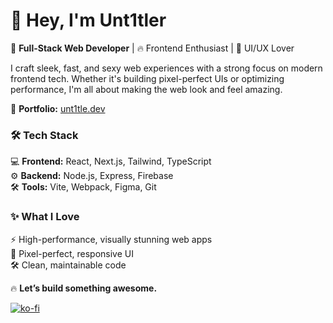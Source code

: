 # 👋 Hey, I'm Unt1tler  

🚀 **Full-Stack Web Developer** | 🔥 Frontend Enthusiast | 🎨 UI/UX Lover  

I craft sleek, fast, and sexy web experiences with a strong focus on modern frontend tech. Whether it's building pixel-perfect UIs or optimizing performance, I'm all about making the web look and feel amazing.  

🔗 **Portfolio:** [unt1tle.dev](https://unt1tle.dev)  

### 🛠️ Tech Stack  
💻 **Frontend:** React, Next.js, Tailwind, TypeScript  
⚙️ **Backend:** Node.js, Express, Firebase  
🛠 **Tools:** Vite, Webpack, Figma, Git  

### ✨ What I Love  
⚡ High-performance, visually stunning web apps  
🎨 Pixel-perfect, responsive UI  
🛠 Clean, maintainable code  

🔥 **Let’s build something awesome.**  

[![ko-fi](https://ko-fi.com/img/githubbutton_sm.svg)](https://ko-fi.com/M4M41CK9XX)

